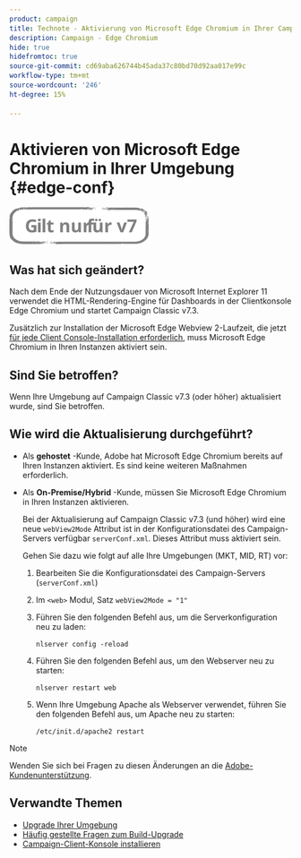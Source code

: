 ```yaml
---
product: campaign
title: Technote - Aktivierung von Microsoft Edge Chromium in Ihrer Campaign-Umgebung
description: Campaign - Edge Chromium
hide: true
hidefromtoc: true
source-git-commit: cd69aba626744b45ada37c80bd70d92aa017e99c
workflow-type: tm+mt
source-wordcount: '246'
ht-degree: 15%

---
```



# Aktivieren von Microsoft Edge Chromium in Ihrer Umgebung {#edge-conf}

![](../../assets/v7-only.svg)


## Was hat sich geändert?

Nach dem Ende der Nutzungsdauer von Microsoft Internet Explorer 11 verwendet die HTML-Rendering-Engine für Dashboards in der Clientkonsole Edge Chromium und startet Campaign Classic v7.3.

Zusätzlich zur Installation der Microsoft Edge Webview 2-Laufzeit, die jetzt [für jede Client Console-Installation erforderlich](../../installation/using/installing-the-client-console.md#webview), muss Microsoft Edge Chromium in Ihren Instanzen aktiviert sein.

## Sind Sie betroffen?

Wenn Ihre Umgebung auf Campaign Classic v7.3 (oder höher) aktualisiert wurde, sind Sie betroffen.

## Wie wird die Aktualisierung durchgeführt?

* Als **gehostet** -Kunde, Adobe hat Microsoft Edge Chromium bereits auf Ihren Instanzen aktiviert. Es sind keine weiteren Maßnahmen erforderlich.

* Als **On-Premise/Hybrid** -Kunde, müssen Sie Microsoft Edge Chromium in Ihren Instanzen aktivieren.

   Bei der Aktualisierung auf Campaign Classic v7.3 (und höher) wird eine neue `webView2Mode` Attribut ist in der Konfigurationsdatei des Campaign-Servers verfügbar `serverConf.xml`. Dieses Attribut muss aktiviert sein.

   Gehen Sie dazu wie folgt auf alle Ihre Umgebungen (MKT, MID, RT) vor:

   1. Bearbeiten Sie die Konfigurationsdatei des Campaign-Servers (`serverConf.xml`)
   1. Im `<web>` Modul, Satz `webView2Mode = "1"`
   1. Führen Sie den folgenden Befehl aus, um die Serverkonfiguration neu zu laden:

      ```
      nlserver config -reload
      ```

   1. Führen Sie den folgenden Befehl aus, um den Webserver neu zu starten:

      ```
      nlserver restart web
      ```

   1. Wenn Ihre Umgebung Apache als Webserver verwendet, führen Sie den folgenden Befehl aus, um Apache neu zu starten:

      ```
      /etc/init.d/apache2 restart
      ```


>[!NOTE]
>
>Wenden Sie sich bei Fragen zu diesen Änderungen an die [Adobe-Kundenunterstützung](https://helpx.adobe.com/de/enterprise/admin-guide.html/enterprise/using/support-for-experience-cloud.ug.html).

## Verwandte Themen

* [Upgrade Ihrer Umgebung](../../production/using/build-upgrade.md)
* [Häufig gestellte Fragen zum Build-Upgrade](../../platform/using/faq-build-upgrade.md)
* [Campaign-Client-Konsole installieren](../../installation/using/installing-the-client-console.md)

